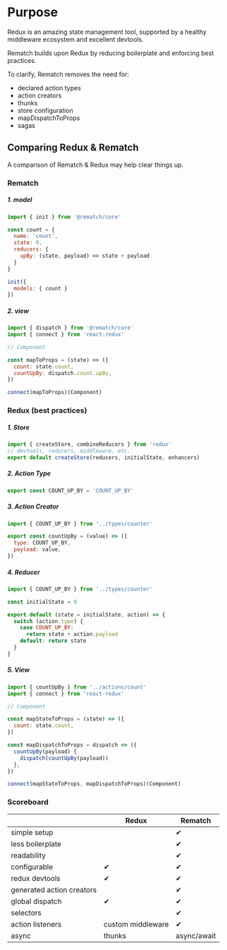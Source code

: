 # Purpose

Redux is an amazing state management tool, supported by a healthy middleware ecosystem and excellent devtools. 

Rematch builds upon Redux by reducing boilerplate and enforcing best practices. 

To clarify, Rematch removes the need for:
- declared action types
- action creators
- thunks
- store configuration
- mapDispatchToProps
- sagas

## Comparing Redux & Rematch

A comparison of Rematch & Redux may help clear things up.

### Rematch

##### 1. model
```js
import { init } from '@rematch/core'

const count = {
  name: 'count',
  state: 0,
  reducers: {
    upBy: (state, payload) => state + payload
  }
}

init({
  models: { count }
})

```

##### 2. view
```js
import { dispatch } from '@rematch/core'
import { connect } from 'react-redux'

// Component

const mapToProps = (state) => ({
  count: state.count,
  countUpBy: dispatch.count.upBy,
})

connect(mapToProps)(Component)
```

### Redux (best practices)

##### 1. Store
```js
import { createStore, combineReducers } from 'redux'
// devtools, reducers, middleware, etc.
export default createStore(reducers, initialState, enhancers)
```

##### 2. Action Type
```js
export const COUNT_UP_BY = 'COUNT_UP_BY'
```

##### 3. Action Creator
```js
import { COUNT_UP_BY } from '../types/counter'

export const countUpBy = (value) => ({
  type: COUNT_UP_BY,
  payload: value,
})
```

##### 4. Reducer
```js
import { COUNT_UP_BY } from '../types/counter'

const initialState = 0

export default (state = initialState, action) => {
  switch (action.type) {
    case COUNT_UP_BY:
      return state + action.payload
    default: return state
  }
}
```

##### 5. View
```js
import { countUpBy } from '../actions/count'
import { connect } from 'react-redux'

// Component

const mapStateToProps = (state) => ({
  count: state.count,
})

const mapDispatchToProps = dispatch => ({
  countUpBy(payload) {
    dispatch(countUpBy(payload))
  },
})

connect(mapStateToProps, mapDispatchToProps)(Component)
```

### Scoreboard

|   | Redux  | Rematch  |
|---|---|---|
| simple setup ‎ |   |  ‎✔	 |
| less boilerplate |   | ‎✔	 |
| readability  |   | ‎✔	|
| configurable | ‎✔  |  ‎✔	 |
| redux devtools  | ‎✔  |  ‎✔	 |
| generated action creators | ‎  |  ‎✔	 |
| global dispatch | ‎✔  |  ‎✔	 |
| selectors | ‎  |  ‎✔	 |
| action listeners | custom ‎middleware  |  ‎✔	 |
| async | thunks | ‎async/await  |
